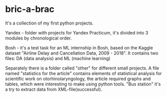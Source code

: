 # bric-a-brac
It's a collection of my first python projects. 

Yandex - folder with projects for Yandex Practicum, it's divided into 3 modules by chronological order. 
  
Bosh - it's a test task for an ML internship in Bosh, based on the Kaggle dataset "Airline Delay and Cancellation Data, 2009 - 2018". It contains two files: DA (data analysis) and ML (machine learning)

Separately there is a folder called "other" for different small projects. A file named "statistics for the article" contains elements of statistical analysis for scientific work on otorhinolaryngology, the article required graphs and tables, which were interesting to make using python tools. "Bus station" it's a try to extract data from XML-file(successful).
